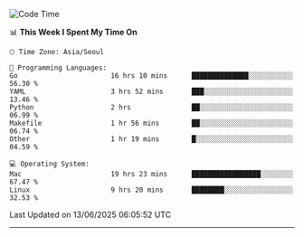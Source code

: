<!---
[![JS's LinkedIn](https://img.shields.io/badge/LinkedIn-blue?style=for-the-badge&logo=linkedin)](https://www.linkedin.com/in/jaeseung-lee-5a2a32139/) 
[![JS's Notion](https://img.shields.io/badge/Notion-black?style=for-the-badge&logo=notion)](https://bit.ly/ljswiki1) <br><br>
-->
<!-- ![JS's GitHub stats](https://github-readme-stats-lemon-five.vercel.app/api?username=tkxkd0159&hide=contribs,prs,stars,issues&show_icons=true&theme=react&include_all_commits=true)   -->
<!-- ![Top Langs](https://github-readme-stats-lemon-five.vercel.app/api/top-langs/?username=tkxkd0159&layout=compact&hide=jupyter%20notebook,scss,html,css&langs_count=10)  -->


<!--START_SECTION:waka-->
![Code Time](http://img.shields.io/badge/Code%20Time-3%2C773%20hrs%2023%20mins-blue)

📊 **This Week I Spent My Time On** 

```text
🕑︎ Time Zone: Asia/Seoul

💬 Programming Languages: 
Go                       16 hrs 10 mins      ██████████████░░░░░░░░░░░   56.30 % 
YAML                     3 hrs 52 mins       ███░░░░░░░░░░░░░░░░░░░░░░   13.46 % 
Python                   2 hrs               ██░░░░░░░░░░░░░░░░░░░░░░░   06.99 % 
Makefile                 1 hr 56 mins        ██░░░░░░░░░░░░░░░░░░░░░░░   06.74 % 
Other                    1 hr 19 mins        █░░░░░░░░░░░░░░░░░░░░░░░░   04.59 % 

💻 Operating System: 
Mac                      19 hrs 23 mins      █████████████████░░░░░░░░   67.47 % 
Linux                    9 hrs 20 mins       ████████░░░░░░░░░░░░░░░░░   32.53 % 
```


 Last Updated on 13/06/2025 06:05:52 UTC
<!--END_SECTION:waka-->

---
<!---
<a href="https://github.com/tkxkd0159/books">
  <img align="center" src="https://github-readme-stats-lemon-five.vercel.app/api/pin/?username=tkxkd0159&repo=books&theme=react" />
</a>
-->

<!---
- 🔭 I’m currently working on ...
- 🌱 I’m currently learning blockchain and distributed network
- 👯 I’m looking to collaborate on ...
- 🤔 I’m looking for help with ...
- 💬 Ask me about ...
- 📫 How to reach me: ...
- 😄 Pronouns: ...
- ⚡ Fun fact: ...
-->
